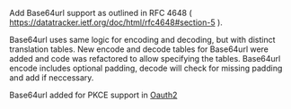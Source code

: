Add Base64url support as outlined in RFC 4648 ( https://datatracker.ietf.org/doc/html/rfc4648#section-5 ).

Base64url uses same logic for encoding and decoding, but with distinct translation tables. 
New encode and decode tables for Base64url were added and code was refactored to allow specifying the tables.
Base64url encode includes optional padding, decode will check for missing padding and add if neccessary.

Base64url added for PKCE support in [Oauth2](https://github.com/LabVIEW-Open-Source/Oauth2) 
